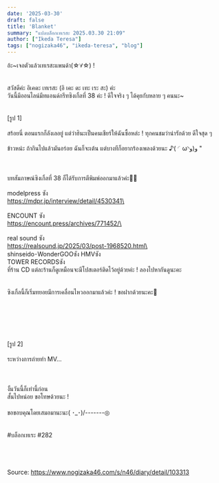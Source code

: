 ```yaml
---
date: '2025-03-30'
draft: false
title: 'Blanket'
summary: "แปลบล็อกเทเรสะ 2025.03.30 21:09"
author: ["Ikeda Teresa"]
tags: ["nogizaka46", "ikeda-teresa", "blog"]
---
```


อ้ะ~เจอตัวแล้วเทเรสะแพนด้า(☆∀☆) !\
\
\
สวัสดีค่ะ อิเคดะ เทเรสะ (อิ เคะ ดะ เทะ เระ สะ) ค่ะ\
วันนี้มีออนไลน์มีทแอนด์กรีทซิงเกิ้ลที่ 38 ค่ะ ! ดีใจจริง ๆ ได้คุยกับหลาย ๆ คนนะ\~\
\
\
[รูป 1]\
\
สร้อยนี่ ตอนแรกก็ลังเลอยู่ แต่ว่าฮินะเป็นคนเชียร์ให้ฉันซื้อหล่ะ ! ทุกคนชมว่าน่ารักด้วย ดีใจสุด ๆ\
\
ข้าวหน่ะ ถ้ากินไปแล้วมันอร่อย ฉันก็จะเต้น แต่บางทีก็อยากร้องเพลงด้วยนะ ♪( ◜ω◝و)و "\
\
\
\
บทสัมภาษณ์ซิงเกิ้ลที่ 38 ก็ได้รับการตีพิมพ์ออกมาแล้วค่ะ📔🤍\
\
modelpress ซัง\
https://mdpr.jp/interview/detail/4530341\
\
\
ENCOUNT ซัง\
https://encount.press/archives/771452/\
\
\
real sound ซัง\
https://realsound.jp/2025/03/post-1968520.html\
\
shinseido･WonderGOOซัง HMVซัง\
TOWER RECORDSซัง\
ที่ร้าน CD แต่ละร้านก็ดูเหมือนจะมีโปสเตอร์ติดไว้อยู่ด้วยค่ะ ! ลองไปหากันดูนะคะ\
\
\
ซิงเกิ้ลนี้ก็เริ่มทยอยมีการเคลื่อนไหวออกมาแล้วค่ะ ! ขอฝากด้วยนะคะ🍊
\
\
\
\
\
\
\
[รูป 2]\
\
ระหว่างการถ่ายทำ MV...\
\
\
\
งั้นวันนี้ก็เท่านี้ก่อน\
สั้นไปหน่อย ขอโทษด้วยนะ !\
\
ขอขอบคุณโดยเสมอมานะนะ( ･_･)/-------◎\
\
\
#บล็อกเทเระ #282\
\
\
\
\
Source: https://www.nogizaka46.com/s/n46/diary/detail/103313

